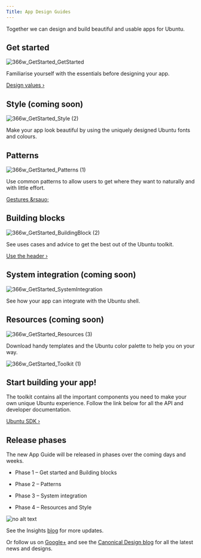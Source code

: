 ```yaml
---
Title: App Design Guides
---
```



Together we can design and build beautiful and usable apps for Ubuntu.


## Get started

![366w_GetStarted_GetStarted](https://assets.ubuntu.com/v1/64e57393-366w_GetStarted_GetStarted.png)


Familiarise yourself with the essentials before designing your app.


[Design values &rsaquo;](/apps/design/get-started/design-values.md)


## Style (coming soon)
![366w_GetStarted_Style (2)](https://assets.ubuntu.com/v1/6778c396-366w_GetStarted_Style-2.png)


Make your app look beautiful by using the uniquely designed Ubuntu fonts and colours.


## Patterns
![366w_GetStarted_Patterns (1)](https://assets.ubuntu.com/v1/5c84202e-366w_GetStarted_Patterns-1.png)


Use common patterns to allow users to get where they want to naturally and with little effort.


[Gestures &rsauo;](/apps/design/patterns/gestures.md)


## Building blocks
![366w_GetStarted_BuildingBlock (2)](https://assets.ubuntu.com/v1/33684f26-366w_GetStarted_BuildingBlock-2.png)


See uses cases and advice to get the best out of the Ubuntu toolkit.


[Use the header &rsaquo;](/apps/design/building-blocks/header.md)


## System integration (coming soon)
![366w_GetStarted_SystemIntegration](https://assets.ubuntu.com/v1/9ba06b63-366w_GetStarted_SystemIntegration.png)


See how your app can integrate with the Ubuntu shell.


## Resources (coming soon)
![366w_GetStarted_Resources (3)](https://assets.ubuntu.com/v1/e957ad68-366w_GetStarted_Resources-3.png)


Download handy templates and the Ubuntu color palette to help you on your way.


![366w_GetStarted_Toolkit (1)](https://assets.ubuntu.com/v1/2b587228-366w_GetStarted_Toolkit-1.png)


## Start building your app!


The toolkit contains all the important components you need to make your own unique Ubuntu experience. Follow the link below for all the API and developer documentation.


[Ubuntu SDK &rsaquo;](http://developer.ubuntu.com/apps/design/sdk/)


## Release phases


The new App Guide will be released in phases over the coming days and weeks.


- Phase 1 – Get started and Building blocks

- Phase 2 – Patterns

- Phase 3 – System integration

- Phase 4 – Resources and Style


![no alt text](https://assets.ubuntu.com/v1/e9f11635-information-link.png)


See the Insights  [blog](https://insights.ubuntu.com/) for more updates.


Or follow us on  [Google+](https://plus.google.com/communities/111350780270925540549) and see the  [Canonical Design blog](https://design.canonical.com/) for all the latest news and designs.
